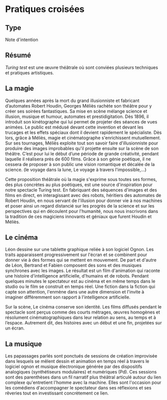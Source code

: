 Pratiques croisées
==================

Type
----

Note d'intention

Résumé
------

*Turing test* est une œuvre théâtrale où sont conviées plusieurs techniques et pratiques artistiques.

La magie
--------

Quelques années après la mort du grand illusionniste et fabricant d’automates Robert Houdin, Georges Méliès rachète son théâtre pour y créer ses soirées fantastiques. Sa mise en scène mélange science et illusion, musique et humour, automates et prestidigitation. Dès 1896, il introduit son kinétographe qui lui permet de projeter des séances de vues animées. Le public est médusé devant cette invention et devant les trucages et les effets spéciaux dont il devient rapidement le spécialiste. Dès lors, grâce à Méliès, magie et cinématographe s'enrichissent mutuellement. Sur ses tournages, Méliès exploite tout son savoir faire d'illusionniste pour produire des images improbables qu'il projette ensuite sur la scène de son théâtre. C’est pour lui le début d’une période de grande créativité, pendant laquelle il réalisera près de 600 films. Grâce à son génie poétique, il ne cessera de proposer à son public une vision romantique et décalée de la science. (le voyage dans la lune, Le voyage à travers l'impossible,…)

Cette proposition théâtrale où la magie s'exprime sous toutes ses formes, des plus concrètes au plus poétiques, est une source d'inspiration pour notre spectacle Turing test. En fabriquant des séquences d'images et des films en direct, en interagissant avec des robots, héritiers des automates de Robert Houdin, en nous servant de l'illusion pour donner vie à nos machines et poser ainsi un regard distancié sur les progrès de la science et sur les perspectives qui en découlent pour l'humanité, nous nous inscrivons dans la tradition de ces magiciens innovants et géniaux que furent Houdin et Méliès.

Le cinéma
---------

Léon dessine sur une tablette graphique reliée à son logiciel Ognon. Les traits apparaissent progressivement sur l'écran et se combinent pour donner vie à des formes qui se mettent en mouvement. De part et d'autre de Léon, Bertrand et Fabien composent des sons et des musiques synchrones avec les images. Le résultat est un film d'animation qui raconte une histoire d'intelligence artificielle, d'humains et de robots. Pendant quelques minutes le spectateur est au cinéma et en même temps dans le studio ou le film se construit en temps réel. Une fiction dans la fiction qui capte son attention, l'enmène dans une autre dimension et l'invite à imaginer différemment son rapport à l'intelligence artificielle.

Sur la scène, Le cinéma conserve son identité. Les films diffusés pendant le spectacle sont perçus comme des courts métrages, œuvres homogènes et résolument cinématographiques dans leur relation au sens, au temps et à l’espace. Autrement dit, des histoires avec un début et une fin, projetées sur un écran.

La musique
----------

Les papassages parlés sont ponctués de sessions de création improvisée dans lesquels se mêlent  dessin et animation en temps réel à travers le logiciel ognon et musique  électronique générée par des dispositifs analogiques (synthétiseurs  modulaires) et numériques (Pd). Ces sessions sont des parenthèses dans  un fil narratif plus théâtral articulé autour du lien complexe  qu'entretient l'homme avec la machine. Elles sont l'occasion pour les  comédiens d'accompagner le spectateur dans ses réflexions et ses  rêveries tout en investissant concrètement ce lien.
